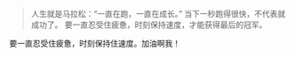 


<!-- ##### My Programming Languages Spectrum -->

> 人生就是马拉松：“一直在跑，一直在成长。”
> 当下一秒跑得很快，不代表就成功了。
> 要一直忍受住疲惫，时刻保持速度，才能获得最后的冠军。

要一直忍受住疲惫，时刻保持住速度。加油啊我！
<!-- ##### Talks -->
